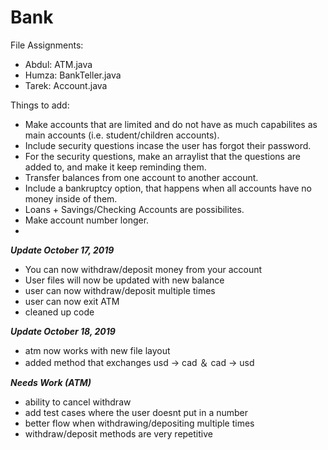 # Bank
File Assignments:
- Abdul: ATM.java
- Humza: BankTeller.java
- Tarek: Account.java

Things to add:
- Make accounts that are limited and do not have as much capabilites as main accounts (i.e. student/children accounts).
- Include security questions incase the user has forgot their password.
 - For the security questions, make an arraylist that the questions are added to, and make it keep reminding them.
- Transfer balances from one account to another account.
- Include a bankruptcy option, that happens when all accounts have no money inside of them.
- Loans + Savings/Checking Accounts are possibilites. 
- Make account number longer.
- 

***Update October 17, 2019***
- You can now withdraw/deposit money from your account
- User files will now be updated with new balance
- user can now withdraw/deposit multiple times
- user can now exit ATM
- cleaned up code

***Update October 18, 2019***
- atm now works with new file layout
- added method that exchanges usd -> cad ＆ cad -> usd

***Needs Work (ATM)***
- ability to cancel withdraw
- add test cases where the user doesnt put in a number
- better flow when withdrawing/depositing multiple times
- withdraw/deposit methods are very repetitive
